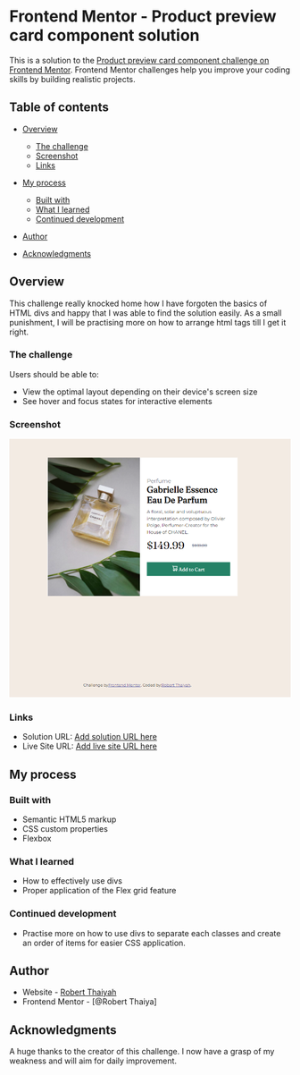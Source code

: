 # Frontend Mentor - Product preview card component solution

This is a solution to the [Product preview card component challenge on Frontend Mentor](https://www.frontendmentor.io/challenges/product-preview-card-component-GO7UmttRfa). Frontend Mentor challenges help you improve your coding skills by building realistic projects. 

## Table of contents

- [Overview](#overview)
  - [The challenge](#the-challenge)
  - [Screenshot](#screenshot)
  - [Links](#links)
- [My process](#my-process)
  - [Built with](#built-with)
  - [What I learned](#what-i-learned)
  - [Continued development](#continued-development)

- [Author](#author)
- [Acknowledgments](#acknowledgments)


## Overview
This challenge really knocked home how I have forgoten the basics of HTML divs and happy that I was able to find the solution easily.
As a small punishment, I will be practising more on how to arrange html tags till I get it right. 

### The challenge

Users should be able to:

- View the optimal layout depending on their device's screen size
- See hover and focus states for interactive elements

### Screenshot

![](./images/screenshot%20main.png)

### Links

- Solution URL: [Add solution URL here](https://github.com/Robert-Thaiyah/https---github.com-Robert-Thaiyah-product-card-component)
- Live Site URL: [Add live site URL here](https://your-live-site-url.com)

## My process

### Built with

- Semantic HTML5 markup
- CSS custom properties
- Flexbox

### What I learned
 - How to effectively use divs
 - Proper application of the Flex grid feature


### Continued development

- Practise more on how to use divs to separate each classes and create an order of items for easier CSS application.

## Author

- Website - [Robert Thaiyah](https://github.com/Robert-Thaiyah)
- Frontend Mentor - [@Robert Thaiya]

## Acknowledgments

A huge thanks to the creator of this challenge. I now have a grasp of my weakness and will aim for daily improvement.
